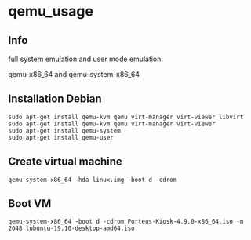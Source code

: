 # qemu_usage

## Info
full system emulation and user mode emulation.

qemu-x86_64 and  qemu-system-x86_64

## Installation Debian
```
sudo apt-get install qemu-kvm qemu virt-manager virt-viewer libvirt
sudo apt-get install qemu-kvm qemu virt-manager virt-viewer 
sudo apt-get install qemu-system 
sudo apt-get install qemu-user 
```

## Create virtual machine
```
qemu-system-x86_64 -hda linux.img -boot d -cdrom
```

## Boot VM
```
qemu-system-x86_64 -boot d -cdrom Porteus-Kiosk-4.9.0-x86_64.iso -m 2048 lubuntu-19.10-desktop-amd64.iso
```
